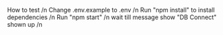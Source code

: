 How to test /n
Change .env.example to .env /n
Run "npm install" to install dependencies /n
Run "npm start" /n
wait till message show "DB Connect" shown up /n
